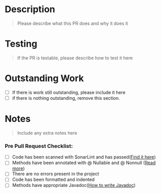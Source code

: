 <!-- Thanks for submitting a pull request for Destination Sol! :-)
Please fill in some brief details below about the PR.
If it contains source code please make sure to do everything in the pre pull request checklist first.
If you add unit tests we'll love you forever! -->

# Description
> Please describe what this PR does and why it does it

# Testing
> If the PR is testable, please describe how to test it here

# Outstanding Work
- [ ] If there is work still outstanding, please include it here
- [ ] if there is nothing outstanding, remove this section.

# Notes
> Include any extra notes here

### Pre Pull Request Checklist:
<!-- When scanning the code with SonarLint, we don't except you to fix every single thing, just fix yours, and a few extra-->
- [ ] Code has been scanned with SonarLint and has passed([Find it here](http://www.sonarlint.org/intellij/))
- [ ] Methods have been annotated with @ Nullable and @ Nonnull ([Read more](https://github.com/MovingBlocks/DestinationSol/wiki/@Nullable-&-@Nonnull-Quickstart))
- [ ] There are no errors present in the project
- [ ] Code has been formatted and indented
- [ ] Methods have appropriate Javadoc([How to write Javadoc](http://www.oracle.com/technetwork/java/javase/documentation/index-137868.html))
